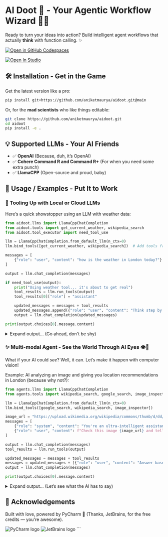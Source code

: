 # AI Doot 🤖 - Your Agentic Workflow Wizard 🧙‍♂️

Ready to turn your ideas into action? Build intelligent agent workflows that actually **think** with function calling. ✨

[![Open in GitHub Codespaces](https://github.com/codespaces/badge.svg)](https://codespaces.new/aniketmaurya/python-project-template?template=false)

<a target="_blank" href="https://lightning.ai/lightning-ai/studios/introduction-to-ai-agents">
  <img src="https://pl-bolts-doc-images.s3.us-east-2.amazonaws.com/app-2/studio-badge.svg" alt="Open In Studio"/>
</a>

## 🛠️ Installation - Get in the Game

Get the latest version like a pro:

```bash
pip install git+https://github.com/aniketmaurya/aidoot.git@main
```

Or, for the **mad scientists** who like things editable:

```bash
git clone https://github.com/aniketmaurya/aidoot.git
cd aidoot
pip install -e .
```

## 💡 Supported LLMs - Your AI Friends

- ✅ **OpenAI** (Because, duh, it’s OpenAI)
- ✅ **Cohere Command R and Command R+** (For when you need some extra punch)
- ✅ **LlamaCPP** (Open-source and proud, baby)

## 🚀 Usage / Examples - Put It to Work

### 🧰 Tooling Up with Local or Cloud LLMs

Here’s a quick showstopper using an LLM with weather data:

```python
from aidoot.llms import LlamaCppChatCompletion
from aidoot.tools import get_current_weather, wikipedia_search
from aidoot.tool_executor import need_tool_use

llm = LlamaCppChatCompletion.from_default_llm(n_ctx=0)
llm.bind_tools([get_current_weather, wikipedia_search])  # Add tools from LangChain

messages = [
    {"role": "user", "content": "how is the weather in London today?"}
]

output = llm.chat_completion(messages)

if need_tool_use(output):
    print("Using weather tool... it's about to get real")
    tool_results = llm.run_tools(output)
    tool_results[0]["role"] = "assistant"

    updated_messages = messages + tool_results
    updated_messages.append({"role": "user", "content": "Think step by step and answer my question based on the above context."})
    output = llm.chat_completion(updated_messages)

print(output.choices[0].message.content)
```

<details>
    <summary>Expand output... (Go ahead, don't be shy)</summary>

```text
Alright, let's break this down for you like a pro:

1. **Temperature**: 23°C (73°F) - Gorgeous! 👌
2. **Cloud Cover**: Zero clouds. The sun is out. 🌞
3. **Humidity**: 38%. Not too sticky. 
4. **Precipitation**: Nada. Dry as a desert. 🌵
5. **Pressure**: 1023 hPa. Weather’s stable, people. 📏
6. **Visibility**: 10 km. No fog, no drama. 👀
7. **Weather Condition**: It’s sunny, it’s lovely, it’s perfect. 🌅
8. **Wind**: A breezy 9 km/h. Just enough to mess up your hair. 💨

So yeah, it's a fantastic day to be out and about in London. 🌍
```

</details>

### ✨ Multi-modal Agent - See the World Through AI Eyes 👁🤖️

What if your AI could *see*? Well, it can. Let’s make it happen with computer vision!

Example: AI analyzing an image and giving you location recommendations in London (because why not?):

```python
from agents.llms import LlamaCppChatCompletion
from agents.tools import wikipedia_search, google_search, image_inspector

llm = LlamaCppChatCompletion.from_default_llm(n_ctx=0)
llm.bind_tools([google_search, wikipedia_search, image_inspector])

image_url = "https://upload.wikimedia.org/wikipedia/commons/thumb/d/dd/Gfp-wisconsin-madison-the-nature-boardwalk.jpg/2560px-Gfp-wisconsin-madison-the-nature-boardwalk.jpg"
messages = [
    {"role": "system", "content": "You're an ultra-intelligent assistant who knows all the things. Use your powers!"}, 
    {"role": "user", "content": f"Check this image {image_url} and tell me where in London I can go that looks like this."}
]

output = llm.chat_completion(messages)
tool_results = llm.run_tools(output)

updated_messages = messages + tool_results
messages = updated_messages + [{"role": "user", "content": "Answer based on the tool results. Go on, impress me."}]
output = llm.chat_completion(messages)

print(output.choices[0].message.content)
```

<details>
    <summary>Expand output... (Let’s see what the AI has to say)</summary>

```text
Okay, okay, let's break this down! The image you uploaded shows a serene nature boardwalk, surrounded by lush greenery and a peaceful, cloudy sky. Looks like the perfect place for a casual walk or a zen moment. 🌿

In London, here’s where you can find your zen:

1. **Richmond Park**: The big daddy of London parks. Wide open spaces, lakes, and a majestic atmosphere. 🌳
2. **Hampstead Heath**: For the wanderer, with ponds, meadows, and wooded areas to explore. 🌲
3. **Greenwich Park**: With its stunning views and historic landmarks. You’ll feel like royalty. 👑
4. **Victoria Park**: A chill vibe with lakes and gardens. Perfect for a day out. 🌸
5. **Hyde Park**: The classic. The heart of London’s park life. 🏞️

These parks? Totally on-brand with that image you shared. Your perfect outdoor day awaits. 🌞
```

</details>

## 🙌 Acknowledgements

Built with love, powered by PyCharm 🧡 (Thanks, JetBrains, for the free credits — you're awesome).

<img src="https://resources.jetbrains.com/storage/products/company/brand/logos/PyCharm_icon.svg" alt="PyCharm logo">
<img src="https://resources.jetbrains.com/storage/products/company/brand/logos/jetbrains.svg" alt="JetBrains logo">
```

